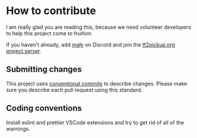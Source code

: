 # How to contribute

I am really glad you are reading this, because we need volunteer developers to help this project come to fruition.

If you haven't already, add [mały](https://discord.com/users/130809187465691136) on Discord and join the [tf2pickup.org project server](https://discord.gg/SXtcadpQTK).

## Submitting changes

This project uses [conventional commits](https://www.conventionalcommits.org) to describe changes. Please make sure you describe each pull request using this standard.

## Coding conventions

Install eslint and prettier VSCode extensions and try to get rid of all of the warnings.
